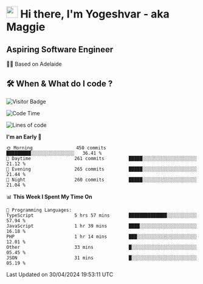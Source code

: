 <h1><img src="https://emojis.slackmojis.com/emojis/images/1531849430/4246/blob-sunglasses.gif?1531849430" width="30"/> Hi there, I'm Yogeshvar - aka Maggie</h1>

## Aspiring Software Engineer
🏂🏻  Based on Adelaide 

## 🛠 When & What do I code ?  

![Visitor Badge](https://visitor-badge.feriirawann.repl.co?username=yogeshvar&repo=yogeshvar&label=Visitors&style=plastic&color=%23457BFF&contentType=svg)

<!--START_SECTION:waka-->
![Code Time](http://img.shields.io/badge/Code%20Time-2%2C884%20hrs%2058%20mins-blue)

![Lines of code](https://img.shields.io/badge/From%20Hello%20World%20I%27ve%20Written-4.2%20million%20lines%20of%20code-blue)

**I'm an Early 🐤** 

```text
🌞 Morning                450 commits         █████████░░░░░░░░░░░░░░░░   36.41 % 
🌆 Daytime                261 commits         █████░░░░░░░░░░░░░░░░░░░░   21.12 % 
🌃 Evening                265 commits         █████░░░░░░░░░░░░░░░░░░░░   21.44 % 
🌙 Night                  260 commits         █████░░░░░░░░░░░░░░░░░░░░   21.04 % 
```


📊 **This Week I Spent My Time On** 

```text
💬 Programming Languages: 
TypeScript               5 hrs 57 mins       ██████████████░░░░░░░░░░░   57.94 % 
JavaScript               1 hr 39 mins        ████░░░░░░░░░░░░░░░░░░░░░   16.18 % 
PHP                      1 hr 14 mins        ███░░░░░░░░░░░░░░░░░░░░░░   12.01 % 
Other                    33 mins             █░░░░░░░░░░░░░░░░░░░░░░░░   05.45 % 
JSON                     31 mins             █░░░░░░░░░░░░░░░░░░░░░░░░   05.19 % 
```


 Last Updated on 30/04/2024 19:53:11 UTC
<!--END_SECTION:waka-->
